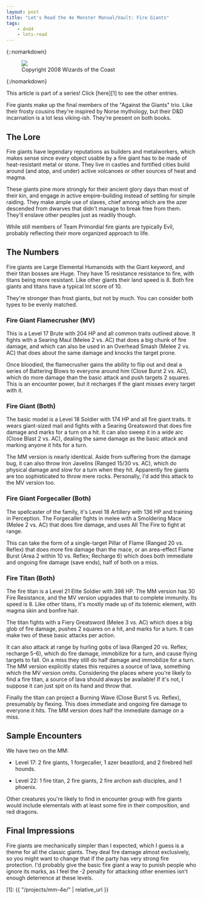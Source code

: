 ```yaml
---
layout: post
title: "Let's Read the 4e Monster Manual/Vault: Fire Giants"
tags:
    - dnd4
    - lets-read
---
```


{::nomarkdown}
<figure class="center">
  <img src="{{ "/assets/wir-mm-4e-fire-giant.png" | absolute_url }}"/>
  <figcaption>
    Copyright 2008 Wizards of the Coast
  </figcaption>
</figure>
{:/nomarkdown}

This article is part of a series! Click [here][1] to see the other entries.

Fire giants make up the final members of the "Against the Giants" trio. Like
their frosty cousins they're inspired by Norse mythology, but their D&D
incarnation is a lot less viking-ish. They're present on both books.

## The Lore

Fire giants have legendary reputations as builders and metalworkers, which makes
sense since every object usable by a fire giant has to be made of heat-resistant
metal or stone. They live in castles and fortified cities build around (and
atop, and under) active volcanoes or other sources of heat and magma.

These giants pine more strongly for their ancient glory days than most of their
kin, and engage in active empire-building instead of settling for simple
raiding. They make ample use of slaves, chief among which are the azer descended
from dwarves that didn't manage to break free from them. They'll enslave other
peoples just as readily though.

While still members of Team Primordial fire giants are typically Evil, probably
reflecting their more organized approach to life.

## The Numbers

Fire giants are Large Elemental Humanoids with the Giant keyword, and their
titan bosses are Huge. They have 15 resistance resistance to fire, with titans
being more resistant. Like other giants their land speed is 8. Both fire giants
and titans have a typical Int score of 10.

They're stronger than frost giants, but not by much. You can consider both types
to be evenly matched.

### Fire Giant Flamecrusher (MV)

This is a Level 17 Brute with 204 HP and all common traits outlined above. It
fights with a Searing Maul (Melee 2 vs. AC) that does a big chunk of fire
damage, and which can also be used in an Overhead Smash (Melee 2 vs. AC) that
does about the same damage and knocks the target prone.

Once bloodied, the flamecrusher gains the ability to flip out and deal a series
of Battering Blows to everyone around him (Close Burst 2 vs. AC), which do more
damage than the basic attack and push targets 2 squares. This is an encounter
power, but it recharges if the giant misses every target with it.

### Fire Giant (Both)

The basic model is a Level 18 Soldier with 174 HP and all fire giant traits. It
wears giant-sized mail and fights with a Searing Greatsword that does fire
damage and marks for a turn on a hit. It can also sweep it in a wide arc (Close
Blast 2 vs. AC), dealing the same damage as the basic attack and marking anyone
it hits for a turn.

The MM version is nearly identical. Aside from suffering from the damage bug, it
can also throw Iron Javelins (Ranged 15/30 vs. AC), which do physical damage and
slow for a turn when they hit. Apparently fire giants are too sophisticated to
throw mere rocks. Personally, I'd add this attack to the MV version too.

### Fire Giant Forgecaller (Both)

The spellcaster of the family, it's Level 18 Artillery with 136 HP and training
in Perception. The Forgecaller fights in melee with a Smoldering Mace (Melee 2
vs. AC) that does fire damage, and uses All The Fire to fight at range.

This can take the form of a single-target Pillar of Flame (Ranged 20 vs. Reflex)
that does more fire damage than the mace, or an area-effect Flame Burst (Area 2
within 10 vs. Reflex; Recharge 6) which does both immediate and ongoing fire
damage (save ends), half of both on a miss.

### Fire Titan (Both)

The fire titan is a Level 21 Elite Soldier with 398 HP. The MM version has 30
Fire Resistance, and the MV version upgrades that to complete immunity. Its
speed is 8. Like other titans, it's mostly made up of its totemic element, with
magma skin and bonfire hair.

The titan fights with a Fiery Greatsword (Melee 3 vs. AC) which does a big glob
of fire damage, pushes 2 squares on a hit, and marks for a turn. It can make two
of these basic attacks per action.

It can also attack at range by hurling gobs of lava (Ranged 20 vs. Reflex;
recharge 5-6), which do fire damage, immobilize for a turn, and cause flying
targets to fall. On a miss they still do half damage and immobilize for a
turn. The MM version explicitly states this requires a source of lava, something
which the MV version omits. Considering the places where you're likely to find a
fire titan, a source of lava should always be available! If it's not, I suppose
it can just spit on its hand and throw that.

Finally the titan can project a Burning Wave (Close Burst 5 vs. Reflex),
presumably by flexing. This does immediate and ongoing fire damage to everyone
it hits. The MM version does half the immediate damage on a miss.

## Sample Encounters

We have two on the MM:

- Level 17: 2 fire giants, 1 forgecaller, 1 azer beastlord, and 2 firebred hell
  hounds.

- Level 22: 1 fire titan, 2 fire giants, 2 fire archon ash disciples, and 1
  phoenix.

Other creatures you're likely to find in encounter group with fire giants would
include elementals with at least some fire in their composition, and red
dragons.

## Final Impressions

Fire giants are mechanically simpler than I expected, which I guess is a theme
for all the classic giants. They deal fire damage almost exclusively, so you
might want to change that if the party has very strong fire protection. I'd
probably give the basic fire giant a way to punish people who ignore its marks,
as I feel the -2 penalty for attacking other enemies isn't enough deterrence at
these levels.

[1]: {{ "/projects/mm-4e/" | relative_url }}
